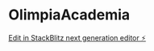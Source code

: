 # OlimpiaAcademia

[Edit in StackBlitz next generation editor ⚡️](https://stackblitz.com/~/github.com/solidsnake19881988/OlimpiaAcademia)